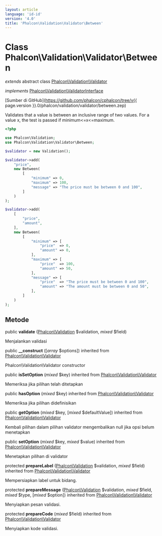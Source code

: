 ```yaml
---
layout: article
language: 'id-id'
version: '4.0'
title: 'Phalcon\Validation\Validator\Between'
---
```

# Class **Phalcon\Validation\Validator\Between**

*extends* abstract class [Phalcon\Validation\Validator](Phalcon_Validation_Validator)

*implements* [Phalcon\Validation\ValidatorInterface](Phalcon_Validation_ValidatorInterface)

[Sumber di GitHub](https://github.com/phalcon/cphalcon/tree/v{{ page.version }}.0/phalcon/validation/validator/between.zep)

Validates that a value is between an inclusive range of two values. For a value x, the test is passed if minimum<=x<=maximum.

```php
<?php

use Phalcon\Validation;
use Phalcon\Validation\Validator\Between;

$validator = new Validation();

$validator->add(
    "price",
    new Between(
        [
            "minimum" => 0,
            "maximum" => 100,
            "message" => "The price must be between 0 and 100",
        ]
    )
);

$validator->add(
    [
        "price",
        "amount",
    ],
    new Between(
        [
            "minimum" => [
                "price"  => 0,
                "amount" => 0,
            ],
            "maximum" => [
                "price"  => 100,
                "amount" => 50,
            ],
            "message" => [
                "price"  => "The price must be between 0 and 100",
                "amount" => "The amount must be between 0 and 50",
            ],
        ]
    )
);

```

## Metode

public **validate** ([Phalcon\Validation](Phalcon_Validation) $validation, *mixed* $field)

Menjalankan validasi

public **__construct** ([*array* $options]) inherited from [Phalcon\Validation\Validator](Phalcon_Validation_Validator)

Phalcon\Validation\Validator constructor

public **isSetOption** (*mixed* $key) inherited from [Phalcon\Validation\Validator](Phalcon_Validation_Validator)

Memeriksa jika pilihan telah ditetapkan

public **hasOption** (*mixed* $key) inherited from [Phalcon\Validation\Validator](Phalcon_Validation_Validator)

Memeriksa jika pilihan didefinisikan

public **getOption** (*mixed* $key, [*mixed* $defaultValue]) inherited from [Phalcon\Validation\Validator](Phalcon_Validation_Validator)

Kembali pilihan dalam pilihan validator mengembalikan null jika opsi belum menetapkan

public **setOption** (*mixed* $key, *mixed* $value) inherited from [Phalcon\Validation\Validator](Phalcon_Validation_Validator)

Menetapkan pilihan di validator

protected **prepareLabel** ([Phalcon\Validation](Phalcon_Validation) $validation, *mixed* $field) inherited from [Phalcon\Validation\Validator](Phalcon_Validation_Validator)

Mempersiapkan label untuk bidang.

protected **prepareMessage** ([Phalcon\Validation](Phalcon_Validation) $validation, *mixed* $field, *mixed* $type, [*mixed* $option]) inherited from [Phalcon\Validation\Validator](Phalcon_Validation_Validator)

Menyiapkan pesan validasi.

protected **prepareCode** (*mixed* $field) inherited from [Phalcon\Validation\Validator](Phalcon_Validation_Validator)

Menyiapkan kode validasi.